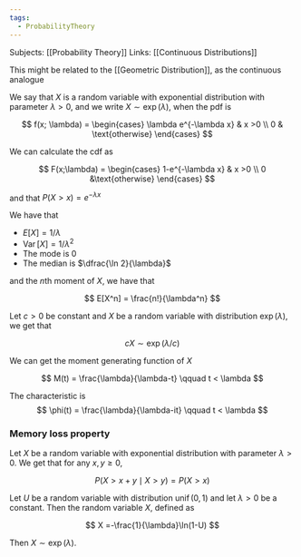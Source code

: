 ```yaml
---
tags:
  - ProbabilityTheory
---
```

Subjects: [[Probability Theory]]
Links: [[Continuous Distributions]]

This might be related to the [[Geometric Distribution]], as the continuous analogue

We say that $X$ is a random variable with exponential distribution with parameter $\lambda>0$, and we write $X \sim \exp(\lambda)$, when the pdf is

$$ f(x; \lambda) = \begin{cases} \lambda e^{-\lambda x} & x >0 \\ 0 & \text{otherwise} \end{cases} $$

We can calculate the cdf as

$$ F(x;\lambda) = \begin{cases} 1-e^{-\lambda x} & x >0 \\ 0 &\text{otherwise} \end{cases} $$

and that $P(X >x ) = e^{-\lambda x}$

We have that

- $E[X] = 1/\lambda$
- $\operatorname{Var}[X] = 1/\lambda^2$
- The mode is $0$
- The median is $\dfrac{\ln 2}{\lambda}$

and the $n$th moment of $X$, we have that

$$ E[X^n] = \frac{n!}{\lambda^n} $$

Let $c>0$ be constant and $X$ be a random variable with distribution $\exp(\lambda)$, we get that

$$ cX \sim \exp(\lambda/c) $$

We can get the moment generating function of $X$

$$ M(t) = \frac{\lambda}{\lambda-t} \qquad t < \lambda $$

The characteristic is $$ \phi(t) = \frac{\lambda}{\lambda-it} \qquad t < \lambda $$

### Memory loss property

Let $X$ be a random variable with exponential distribution with parameter $\lambda>0$. We get that for any $x, y\ge0$,

$$ P(X>x+y\mid X>y) =P(X>x) $$

Let $U$ be a random variable with distribution $\operatorname{unif}(0,1)$ and let $\lambda>0$ be a constant. Then the random variable $X$, defined as

$$ X =-\frac{1}{\lambda}\ln(1-U) $$

Then $X\sim \exp(\lambda)$.